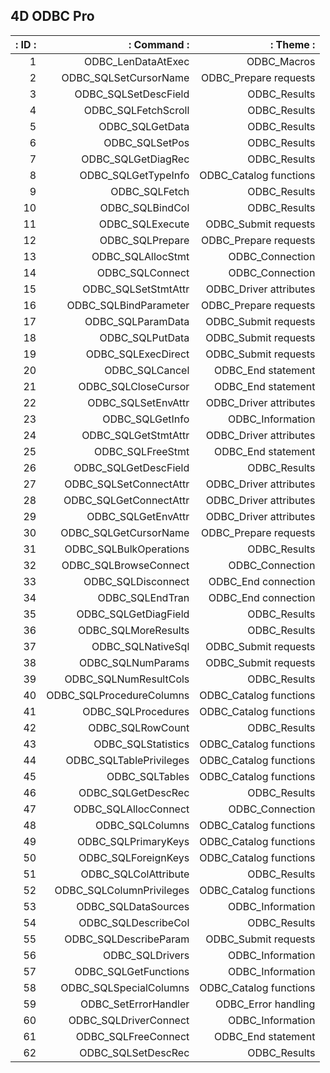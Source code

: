 4D ODBC Pro
---

|: ID  :|: Command  :|: Theme :|
|------------:|---------------:|-----:|
| 1 | ODBC_LenDataAtExec | ODBC_Macros
| 2 | ODBC_SQLSetCursorName | ODBC_Prepare requests
| 3 | ODBC_SQLSetDescField | ODBC_Results
| 4 | ODBC_SQLFetchScroll | ODBC_Results
| 5 | ODBC_SQLGetData | ODBC_Results
| 6 | ODBC_SQLSetPos | ODBC_Results
| 7 | ODBC_SQLGetDiagRec | ODBC_Results
| 8 | ODBC_SQLGetTypeInfo | ODBC_Catalog functions
| 9 | ODBC_SQLFetch | ODBC_Results
| 10 | ODBC_SQLBindCol | ODBC_Results
| 11 | ODBC_SQLExecute | ODBC_Submit requests
| 12 | ODBC_SQLPrepare | ODBC_Prepare requests
| 13 | ODBC_SQLAllocStmt | ODBC_Connection
| 14 | ODBC_SQLConnect | ODBC_Connection
| 15 | ODBC_SQLSetStmtAttr | ODBC_Driver attributes
| 16 | ODBC_SQLBindParameter | ODBC_Prepare requests
| 17 | ODBC_SQLParamData | ODBC_Submit requests
| 18 | ODBC_SQLPutData | ODBC_Submit requests
| 19 | ODBC_SQLExecDirect | ODBC_Submit requests
| 20 | ODBC_SQLCancel | ODBC_End statement
| 21 | ODBC_SQLCloseCursor | ODBC_End statement
| 22 | ODBC_SQLSetEnvAttr | ODBC_Driver attributes
| 23 | ODBC_SQLGetInfo | ODBC_Information
| 24 | ODBC_SQLGetStmtAttr | ODBC_Driver attributes
| 25 | ODBC_SQLFreeStmt | ODBC_End statement
| 26 | ODBC_SQLGetDescField | ODBC_Results
| 27 | ODBC_SQLSetConnectAttr | ODBC_Driver attributes
| 28 | ODBC_SQLGetConnectAttr | ODBC_Driver attributes
| 29 | ODBC_SQLGetEnvAttr | ODBC_Driver attributes
| 30 | ODBC_SQLGetCursorName | ODBC_Prepare requests
| 31 | ODBC_SQLBulkOperations | ODBC_Results
| 32 | ODBC_SQLBrowseConnect | ODBC_Connection
| 33 | ODBC_SQLDisconnect | ODBC_End connection
| 34 | ODBC_SQLEndTran | ODBC_End connection
| 35 | ODBC_SQLGetDiagField | ODBC_Results
| 36 | ODBC_SQLMoreResults | ODBC_Results
| 37 | ODBC_SQLNativeSql | ODBC_Submit requests
| 38 | ODBC_SQLNumParams | ODBC_Submit requests
| 39 | ODBC_SQLNumResultCols | ODBC_Results
| 40 | ODBC_SQLProcedureColumns | ODBC_Catalog functions
| 41 | ODBC_SQLProcedures | ODBC_Catalog functions
| 42 | ODBC_SQLRowCount | ODBC_Results
| 43 | ODBC_SQLStatistics | ODBC_Catalog functions
| 44 | ODBC_SQLTablePrivileges | ODBC_Catalog functions
| 45 | ODBC_SQLTables | ODBC_Catalog functions
| 46 | ODBC_SQLGetDescRec | ODBC_Results
| 47 | ODBC_SQLAllocConnect | ODBC_Connection
| 48 | ODBC_SQLColumns | ODBC_Catalog functions
| 49 | ODBC_SQLPrimaryKeys | ODBC_Catalog functions
| 50 | ODBC_SQLForeignKeys | ODBC_Catalog functions
| 51 | ODBC_SQLColAttribute | ODBC_Results
| 52 | ODBC_SQLColumnPrivileges | ODBC_Catalog functions
| 53 | ODBC_SQLDataSources | ODBC_Information
| 54 | ODBC_SQLDescribeCol | ODBC_Results
| 55 | ODBC_SQLDescribeParam | ODBC_Submit requests
| 56 | ODBC_SQLDrivers | ODBC_Information
| 57 | ODBC_SQLGetFunctions | ODBC_Information
| 58 | ODBC_SQLSpecialColumns | ODBC_Catalog functions
| 59 | ODBC_SetErrorHandler | ODBC_Error handling
| 60 | ODBC_SQLDriverConnect | ODBC_Information
| 61 | ODBC_SQLFreeConnect | ODBC_End statement
| 62 | ODBC_SQLSetDescRec | ODBC_Results
